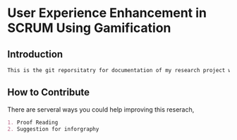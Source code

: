 # User Experience Enhancement in SCRUM Using Gamification

## Introduction
```markdown
This is the git reporsitatry for documentation of my research project which I'm currently working on

```
## How to Contribute

There are serveral ways you could help improving this reserach,
```markdown
1. Proof Reading
2. Suggestion for inforgraphy
```
